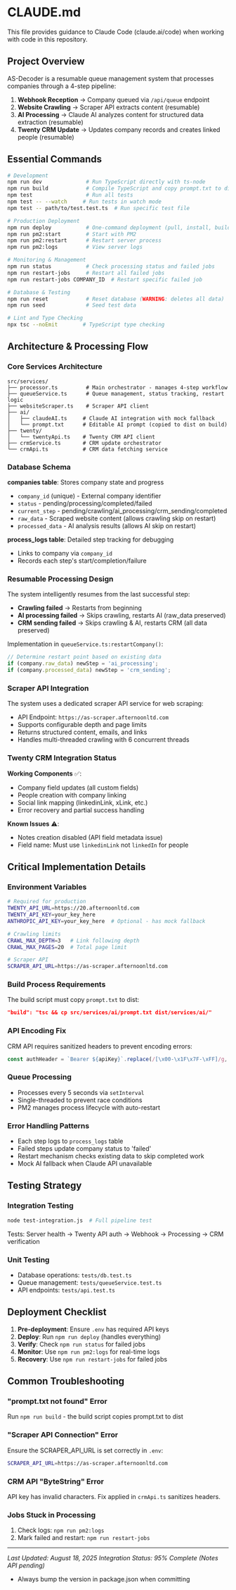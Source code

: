 # CLAUDE.md

This file provides guidance to Claude Code (claude.ai/code) when working with code in this repository.

## Project Overview

AS-Decoder is a resumable queue management system that processes companies through a 4-step pipeline:
1. **Webhook Reception** → Company queued via `/api/queue` endpoint
2. **Website Crawling** → Scraper API extracts content (resumable)
3. **AI Processing** → Claude AI analyzes content for structured data extraction (resumable)
4. **Twenty CRM Update** → Updates company records and creates linked people (resumable)

## Essential Commands

```bash
# Development
npm run dev              # Run TypeScript directly with ts-node
npm run build            # Compile TypeScript and copy prompt.txt to dist
npm test                 # Run all tests
npm test -- --watch     # Run tests in watch mode
npm test -- path/to/test.test.ts  # Run specific test file

# Production Deployment
npm run deploy           # One-command deployment (pull, install, build, restart)
npm run pm2:start        # Start with PM2
npm run pm2:restart      # Restart server process
npm run pm2:logs         # View server logs

# Monitoring & Management
npm run status           # Check processing status and failed jobs
npm run restart-jobs     # Restart all failed jobs
npm run restart-jobs COMPANY_ID  # Restart specific failed job

# Database & Testing
npm run reset            # Reset database (WARNING: deletes all data)
npm run seed             # Seed test data

# Lint and Type Checking
npx tsc --noEmit        # TypeScript type checking
```

## Architecture & Processing Flow

### Core Services Architecture

```
src/services/
├── processor.ts         # Main orchestrator - manages 4-step workflow
├── queueService.ts      # Queue management, status tracking, restart logic
├── websiteScraper.ts    # Scraper API client
├── ai/
│   ├── claudeAI.ts     # Claude AI integration with mock fallback
│   └── prompt.txt      # Editable AI prompt (copied to dist on build)
├── twenty/
│   └── twentyApi.ts    # Twenty CRM API client
├── crmService.ts       # CRM update orchestrator
└── crmApi.ts           # CRM data fetching service
```

### Database Schema

**companies table**: Stores company state and progress
- `company_id` (unique) - External company identifier
- `status` - pending/processing/completed/failed
- `current_step` - pending/crawling/ai_processing/crm_sending/completed
- `raw_data` - Scraped website content (allows crawling skip on restart)
- `processed_data` - AI analysis results (allows AI skip on restart)

**process_logs table**: Detailed step tracking for debugging
- Links to company via `company_id`
- Records each step's start/completion/failure

### Resumable Processing Design

The system intelligently resumes from the last successful step:
- **Crawling failed** → Restarts from beginning
- **AI processing failed** → Skips crawling, restarts AI (raw_data preserved)
- **CRM sending failed** → Skips crawling & AI, restarts CRM (all data preserved)

Implementation in `queueService.ts:restartCompany()`:
```typescript
// Determine restart point based on existing data
if (company.raw_data) newStep = 'ai_processing';
if (company.processed_data) newStep = 'crm_sending';
```

### Scraper API Integration

The system uses a dedicated scraper API service for web scraping:
- API Endpoint: `https://as-scraper.afternoonltd.com`
- Supports configurable depth and page limits
- Returns structured content, emails, and links
- Handles multi-threaded crawling with 6 concurrent threads

### Twenty CRM Integration Status

**Working Components** ✅:
- Company field updates (all custom fields)
- People creation with company linking
- Social link mapping (linkedinLink, xLink, etc.)
- Error recovery and partial success handling

**Known Issues** ⚠️:
- Notes creation disabled (API field metadata issue)
- Field name: Must use `linkedinLink` not `linkedIn` for people

## Critical Implementation Details

### Environment Variables
```bash
# Required for production
TWENTY_API_URL=https://20.afternoonltd.com
TWENTY_API_KEY=your_key_here
ANTHROPIC_API_KEY=your_key_here  # Optional - has mock fallback

# Crawling limits
CRAWL_MAX_DEPTH=3   # Link following depth
CRAWL_MAX_PAGES=20  # Total page limit

# Scraper API
SCRAPER_API_URL=https://as-scraper.afternoonltd.com
```

### Build Process Requirements
The build script must copy `prompt.txt` to dist:
```json
"build": "tsc && cp src/services/ai/prompt.txt dist/services/ai/"
```

### API Encoding Fix
CRM API requires sanitized headers to prevent encoding errors:
```typescript
const authHeader = `Bearer ${apiKey}`.replace(/[\x00-\x1F\x7F-\xFF]/g, '');
```

### Queue Processing
- Processes every 5 seconds via `setInterval`
- Single-threaded to prevent race conditions
- PM2 manages process lifecycle with auto-restart

### Error Handling Patterns
- Each step logs to `process_logs` table
- Failed steps update company status to 'failed'
- Restart mechanism checks existing data to skip completed work
- Mock AI fallback when Claude API unavailable

## Testing Strategy

### Integration Testing
```bash
node test-integration.js  # Full pipeline test
```
Tests: Server health → Twenty API auth → Webhook → Processing → CRM verification

### Unit Testing
- Database operations: `tests/db.test.ts`
- Queue management: `tests/queueService.test.ts`
- API endpoints: `tests/api.test.ts`

## Deployment Checklist

1. **Pre-deployment**: Ensure `.env` has required API keys
2. **Deploy**: Run `npm run deploy` (handles everything)
3. **Verify**: Check `npm run status` for failed jobs
4. **Monitor**: Use `npm run pm2:logs` for real-time logs
5. **Recovery**: Use `npm run restart-jobs` for failed jobs

## Common Troubleshooting

### "prompt.txt not found" Error
Run `npm run build` - the build script copies prompt.txt to dist

### "Scraper API Connection" Error
Ensure the SCRAPER_API_URL is set correctly in `.env`:
```bash
SCRAPER_API_URL=https://as-scraper.afternoonltd.com
```

### CRM API "ByteString" Error
API key has invalid characters. Fix applied in `crmApi.ts` sanitizes headers.

### Jobs Stuck in Processing
1. Check logs: `npm run pm2:logs`
2. Mark failed and restart: `npm run restart-jobs`

---
*Last Updated: August 18, 2025*
*Integration Status: 95% Complete (Notes API pending)*
- Always bump the version in package.json when committing